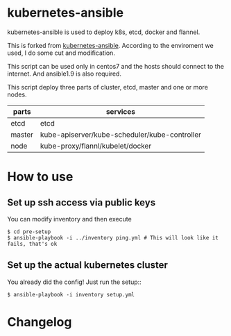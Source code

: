 # kubernetes-ansible

kubernetes-ansible is used to deploy k8s, etcd, docker and flannel.

This is forked from [kubernetes-ansible](https://github.com/eparis/kubernetes-ansible). According to the enviroment we used, I do some cut and modification.

This script can be used only in centos7 and the hosts should connect to the internet. And ansible1.9 is also required.

This script deploy three parts of cluster, etcd, master and one or more nodes.

|parts|services|
|-----|-------|
|etcd|etcd|
|master|kube-apiserver/kube-scheduler/kube-controller|
|node|kube-proxy/flannl/kubelet/docker|

# How to use

## Set up ssh access via public keys

You can modify inventory and then execute 

    $ cd pre-setup
    $ ansible-playbook -i ../inventory ping.yml # This will look like it fails, that's ok

## Set up the actual kubernetes cluster

You already did the config!  Just run the setup::

    $ ansible-playbook -i inventory setup.yml

# Changelog
